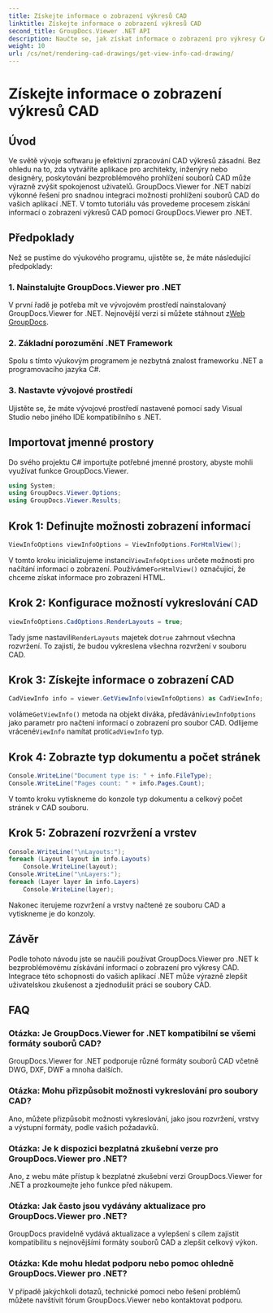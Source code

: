 ```yaml
---
title: Získejte informace o zobrazení výkresů CAD
linktitle: Získejte informace o zobrazení výkresů CAD
second_title: GroupDocs.Viewer .NET API
description: Naučte se, jak získat informace o zobrazení pro výkresy CAD pomocí GroupDocs.Viewer pro .NET. Vylepšete své aplikace .NET bezproblémovou manipulací se soubory CAD.
weight: 10
url: /cs/net/rendering-cad-drawings/get-view-info-cad-drawing/
---
```


# Získejte informace o zobrazení výkresů CAD

## Úvod
Ve světě vývoje softwaru je efektivní zpracování CAD výkresů zásadní. Bez ohledu na to, zda vytváříte aplikace pro architekty, inženýry nebo designéry, poskytování bezproblémového prohlížení souborů CAD může výrazně zvýšit spokojenost uživatelů. GroupDocs.Viewer for .NET nabízí výkonné řešení pro snadnou integraci možností prohlížení souborů CAD do vašich aplikací .NET. V tomto tutoriálu vás provedeme procesem získání informací o zobrazení výkresů CAD pomocí GroupDocs.Viewer pro .NET.
## Předpoklady
Než se pustíme do výukového programu, ujistěte se, že máte následující předpoklady:
### 1. Nainstalujte GroupDocs.Viewer pro .NET
 V první řadě je potřeba mít ve vývojovém prostředí nainstalovaný GroupDocs.Viewer for .NET. Nejnovější verzi si můžete stáhnout z[Web GroupDocs](https://releases.groupdocs.com/viewer/net/).
### 2. Základní porozumění .NET Framework
Spolu s tímto výukovým programem je nezbytná znalost frameworku .NET a programovacího jazyka C#.
### 3. Nastavte vývojové prostředí
Ujistěte se, že máte vývojové prostředí nastavené pomocí sady Visual Studio nebo jiného IDE kompatibilního s .NET.

## Importovat jmenné prostory
Do svého projektu C# importujte potřebné jmenné prostory, abyste mohli využívat funkce GroupDocs.Viewer.

```csharp
using System;
using GroupDocs.Viewer.Options;
using GroupDocs.Viewer.Results;
```

## Krok 1: Definujte možnosti zobrazení informací
```csharp
ViewInfoOptions viewInfoOptions = ViewInfoOptions.ForHtmlView();
```
 V tomto kroku inicializujeme instanci`ViewInfoOptions` určete možnosti pro načítání informací o zobrazení. Používáme`ForHtmlView()` označující, že chceme získat informace pro zobrazení HTML.
## Krok 2: Konfigurace možností vykreslování CAD
```csharp
viewInfoOptions.CadOptions.RenderLayouts = true;
```
 Tady jsme nastavili`RenderLayouts` majetek do`true` zahrnout všechna rozvržení. To zajistí, že budou vykreslena všechna rozvržení v souboru CAD.
## Krok 3: Získejte informace o zobrazení CAD
```csharp
CadViewInfo info = viewer.GetViewInfo(viewInfoOptions) as CadViewInfo;
```
 voláme`GetViewInfo()` metoda na objekt diváka, předávání`viewInfoOptions` jako parametr pro načtení informací o zobrazení pro soubor CAD. Odlijeme vrácené`ViewInfo` namítat proti`CadViewInfo` typ.
## Krok 4: Zobrazte typ dokumentu a počet stránek
```csharp
Console.WriteLine("Document type is: " + info.FileType);
Console.WriteLine("Pages count: " + info.Pages.Count);
```
V tomto kroku vytiskneme do konzole typ dokumentu a celkový počet stránek v CAD souboru.
## Krok 5: Zobrazení rozvržení a vrstev
```csharp
Console.WriteLine("\nLayouts:");
foreach (Layout layout in info.Layouts)
    Console.WriteLine(layout);
Console.WriteLine("\nLayers:");
foreach (Layer layer in info.Layers)
    Console.WriteLine(layer);
```
Nakonec iterujeme rozvržení a vrstvy načtené ze souboru CAD a vytiskneme je do konzoly.

## Závěr
Podle tohoto návodu jste se naučili používat GroupDocs.Viewer pro .NET k bezproblémovému získávání informací o zobrazení pro výkresy CAD. Integrace této schopnosti do vašich aplikací .NET může výrazně zlepšit uživatelskou zkušenost a zjednodušit práci se soubory CAD.
## FAQ
### Otázka: Je GroupDocs.Viewer for .NET kompatibilní se všemi formáty souborů CAD?
GroupDocs.Viewer for .NET podporuje různé formáty souborů CAD včetně DWG, DXF, DWF a mnoha dalších.
### Otázka: Mohu přizpůsobit možnosti vykreslování pro soubory CAD?
Ano, můžete přizpůsobit možnosti vykreslování, jako jsou rozvržení, vrstvy a výstupní formáty, podle vašich požadavků.
### Otázka: Je k dispozici bezplatná zkušební verze pro GroupDocs.Viewer pro .NET?
Ano, z webu máte přístup k bezplatné zkušební verzi GroupDocs.Viewer for .NET a prozkoumejte jeho funkce před nákupem.
### Otázka: Jak často jsou vydávány aktualizace pro GroupDocs.Viewer pro .NET?
GroupDocs pravidelně vydává aktualizace a vylepšení s cílem zajistit kompatibilitu s nejnovějšími formáty souborů CAD a zlepšit celkový výkon.
### Otázka: Kde mohu hledat podporu nebo pomoc ohledně GroupDocs.Viewer pro .NET?
V případě jakýchkoli dotazů, technické pomoci nebo řešení problémů můžete navštívit fórum GroupDocs.Viewer nebo kontaktovat podporu.